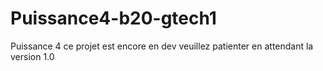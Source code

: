 # Puissance4-b20-gtech1
Puissance 4
ce projet est encore en dev veuillez patienter en attendant la version 1.0
